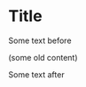 # Title

Some text before

<!-- begin-sample -->
(some old content)
<!-- end-sample -->

Some text after
